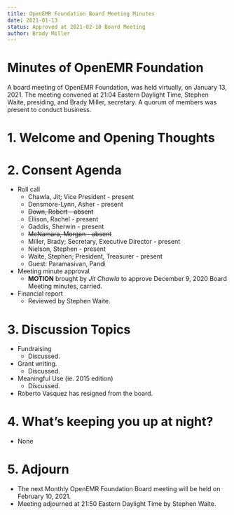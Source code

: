 ```yaml
---
title: OpenEMR Foundation Board Meeting Minutes
date: 2021-01-13
status: Approved at 2021-02-10 Board Meeting
author: Brady Miller
---
```


# Minutes of OpenEMR Foundation

A board meeting of OpenEMR Foundation, was held virtually, on January 13, 2021. The meeting
convened at 21:04 Eastern Daylight Time, Stephen Waite, presiding, and Brady Miller,
secretary. A quorum of members was present to conduct business.

# 1. Welcome and Opening Thoughts

# 2. Consent Agenda
  - Roll call
    - Chawla, Jit; Vice President - present
    - Densmore-Lynn, Asher - present
    - ~~Down, Robert - absent~~
    - Ellison, Rachel - present
    - Gaddis, Sherwin - present
    - ~~McNamara, Morgan - absent~~
    - Miller, Brady; Secretary, Executive Director - present
    - Nielson, Stephen - present
    - Waite, Stephen; President, Treasurer - present
    - Guest: Paramasivan, Pandi
  - Meeting minute approval
    - **MOTION** brought by _Jit Chawla_ to approve December 9, 2020 Board Meeting minutes, carried.
  - Financial report
    - Reviewed by Stephen Waite.

# 3. Discussion Topics
  - Fundraising
    - Discussed.
  - Grant writing.
    - Discussed.
  - Meaningful Use (ie. 2015 edition)
    - Discussed.
  - Roberto Vasquez has resigned from the board.

# 4. What’s keeping you up at night?
  - None

# 5. Adjourn
  - The next Monthly OpenEMR Foundation Board meeting will be held on February 10, 2021.
  - Meeting adjourned at 21:50 Eastern Daylight Time by Stephen Waite.
